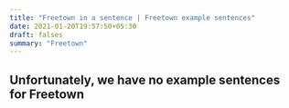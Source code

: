 ```yaml
---
title: "Freetown in a sentence | Freetown example sentences"
date: 2021-01-20T19:57:50+05:30
draft: falses
summary: "Freetown"
---
```

## Unfortunately, we have no example sentences for Freetown                 
